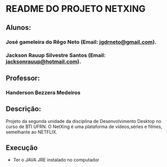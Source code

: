# **README DO PROJETO NETXING**


## **Alunos:**
### José gameleira do Rêgo Neto (Email: jgdrneto@gmail.com).
### Jackson Rauup Silvestre Santos (Email: jacksonrauup@hotmail.com).

## **Professor:**
### Handerson Bezzera Medeiros


## **Descrição:**

Projeto da segunda unidade da disciplina de Desenvolvimento Desktop no curso de BTI UFRN. O NetXing é uma plataforma de vídeos,séries e filmes, semelhante ao NETFLIX.


## **Execução**

* Ter o JAVA JRE instalado no computador